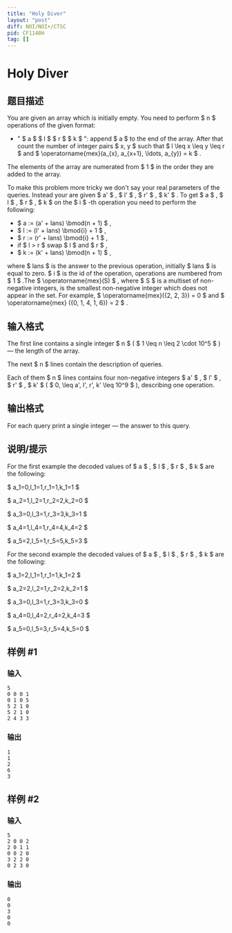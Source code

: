 ```yaml
---
title: "Holy Diver"
layout: "post"
diff: NOI/NOI+/CTSC
pid: CF1148H
tag: []
---
```


# Holy Diver

## 题目描述

You are given an array which is initially empty. You need to perform $ n $ operations of the given format:

- " $ a $ $ l $ $ r $ $ k $ ": append $ a $ to the end of the array. After that count the number of integer pairs $ x, y $ such that $ l \leq x \leq y \leq r $ and $ \operatorname{mex}(a_{x}, a_{x+1}, \ldots, a_{y}) = k $ .

The elements of the array are numerated from $ 1 $ in the order they are added to the array.

To make this problem more tricky we don't say your real parameters of the queries. Instead your are given $ a' $ , $ l' $ , $ r' $ , $ k' $ . To get $ a $ , $ l $ , $ r $ , $ k $ on the $ i $ -th operation you need to perform the following:

- $ a := (a' + lans) \bmod(n + 1) $ ,
- $ l := (l' + lans) \bmod{i} + 1 $ ,
- $ r := (r' + lans) \bmod{i} + 1 $ ,
- if $ l > r $ swap $ l $ and $ r $ ,
- $ k := (k' + lans) \bmod(n + 1) $ ,

 where $ lans $ is the answer to the previous operation, initially $ lans $ is equal to zero. $ i $ is the id of the operation, operations are numbered from $ 1 $ .The $ \operatorname{mex}(S) $ , where $ S $ is a multiset of non-negative integers, is the smallest non-negative integer which does not appear in the set. For example, $ \operatorname{mex}(\{2, 2, 3\}) = 0 $ and $ \operatorname{mex} (\{0, 1, 4, 1, 6\}) = 2 $ .

## 输入格式

The first line contains a single integer $ n $ ( $ 1 \leq n \leq 2 \cdot 10^5 $ ) — the length of the array.

The next $ n $ lines contain the description of queries.

Each of them $ n $ lines contains four non-negative integers $ a' $ , $ l' $ , $ r' $ , $ k' $ ( $ 0, \leq a', l', r', k' \leq 10^9 $ ), describing one operation.

## 输出格式

For each query print a single integer — the answer to this query.

## 说明/提示

For the first example the decoded values of $ a $ , $ l $ , $ r $ , $ k $ are the following:

 $ a_1=0,l_1=1,r_1=1,k_1=1 $

 $ a_2=1,l_2=1,r_2=2,k_2=0 $

 $ a_3=0,l_3=1,r_3=3,k_3=1 $

 $ a_4=1,l_4=1,r_4=4,k_4=2 $

 $ a_5=2,l_5=1,r_5=5,k_5=3 $

For the second example the decoded values of $ a $ , $ l $ , $ r $ , $ k $ are the following:

 $ a_1=2,l_1=1,r_1=1,k_1=2 $

 $ a_2=2,l_2=1,r_2=2,k_2=1 $

 $ a_3=0,l_3=1,r_3=3,k_3=0 $

 $ a_4=0,l_4=2,r_4=2,k_4=3 $

 $ a_5=0,l_5=3,r_5=4,k_5=0 $

## 样例 #1

### 输入

```
5
0 0 0 1
0 1 0 5
5 2 1 0
5 2 1 0
2 4 3 3

```

### 输出

```
1
1
2
6
3

```

## 样例 #2

### 输入

```
5
2 0 0 2
2 0 1 1
0 0 2 0
3 2 2 0
0 2 3 0

```

### 输出

```
0
0
3
0
0

```

